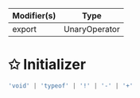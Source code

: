 | Modifier(s)                            | Type                     |
|----------------------------------------|--------------------------|
| export | UnaryOperator |

# &#10025; Initializer

```ts
'void' | 'typeof' | '!' | '-' | '+'
```